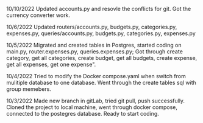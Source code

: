 10/10/2022
Updated accounts.py and resovle the conflicts for git. Got the currency converter work. 

10/6/2022
Updated routers/accounts.py, budgets.py, categories.py, expenses.py, queries/accounts.py, budgets.py, categories.py, expenses.py

10/5/2022
Migrated and created tables in Postgres, started coding on main.py, router.expenses.py, queries.expenses.py;
Got through create category, get all categories, create budget, get all budgets, create expense, get all expenses, get one expense".

10/4/2022
Tried to modify the Docker compose.yaml when switch from mulitiple database to one database. 
Went through the create tables sql with group memebers.

10/3/2022
Made new branch in gitLab, tried git pull, push successfully. 
Cloned the project to local machine, went through docker compose, connected to the postegres database. Ready to start coding.

